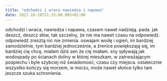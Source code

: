 ```yaml
---
title: "odchodzi i wraca nawiedza i napawa"
date: 2021-10-28T21:33:00.003+02:00
---
```

odchodzi i wraca, nawiedza i napawa, czasem nawet nadzieją. pada. jak deszcz, deszcz słów, tak szczelny, że nie ma nawet czasu na odpowiedź. odpowiedź zresztą nic nie zmienia. oswajam wodę i ogień, im bardziej samodzielnie, tym bardziej jednocześnie, a źrenice powiększają się, im bardziej cię chcę. miałam dziś sen że cię miałam. sny spływają jak wodospady po ścianach doliny w której mieszkam, w zatrważającym pośpiechu i byle szybciej niż świadomość; czasu czy miejsca. ostatecznie wszystko kończy się morzem, w morzu, może nawet słońce tylko tam jeszcze szuka schronienia.
